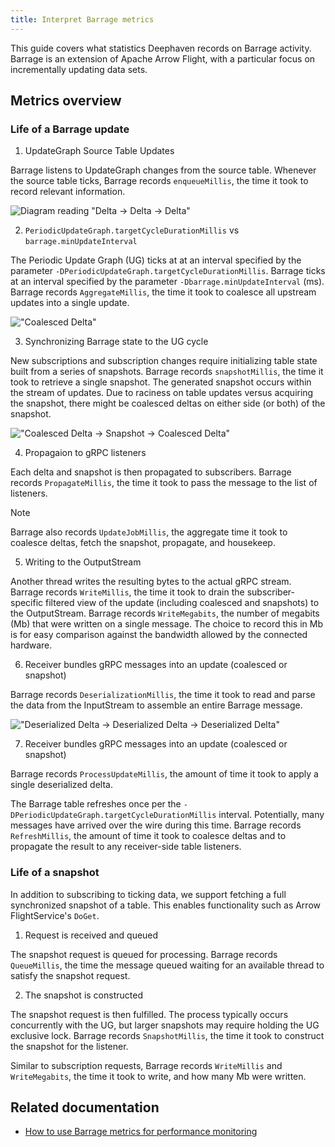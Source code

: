 ```yaml
---
title: Interpret Barrage metrics
---
```


This guide covers what statistics Deephaven records on Barrage activity. Barrage is an extension of Apache Arrow Flight, with a particular focus on incrementally updating data sets.

## Metrics overview

### Life of a Barrage update

1. UpdateGraph Source Table Updates

Barrage listens to UpdateGraph changes from the source table. Whenever the source table ticks, Barrage records `enqueueMillis`, the time it took to record relevant information.

![Diagram reading "Delta -> Delta -> Delta"](../assets/how-to/barrage-deltas.png)

2. `PeriodicUpdateGraph.targetCycleDurationMillis` vs `barrage.minUpdateInterval`

The Periodic Update Graph (UG) ticks at at an interval specified by the parameter `-DPeriodicUpdateGraph.targetCycleDurationMillis`. Barrage ticks at an interval specified by the parameter `-Dbarrage.minUpdateInterval` (ms). Barrage records `AggregateMillis`, the time it took to coalesce all upstream updates into a single update.

!["Coalesced Delta"](../assets/how-to/barrage-coalesced-delta.png)

3. Synchronizing Barrage state to the UG cycle

New subscriptions and subscription changes require initializing table state built from a series of snapshots. Barrage records `snapshotMillis`, the time it took to retrieve a single snapshot. The generated snapshot occurs within the stream of updates. Due to raciness on table updates versus acquiring the snapshot, there might be coalesced deltas on either side (or both) of the snapshot.

!["Coalesced Delta -> Snapshot -> Coalesced Delta"](../assets/how-to/barrage-coalesced-snapshot.png)

4. Propagaion to gRPC listeners

Each delta and snapshot is then propagated to subscribers. Barrage records `PropagateMillis`, the time it took to pass the message to the list of listeners.

> [!NOTE]
> Barrage also records `UpdateJobMillis`, the aggregate time it took to coalesce deltas, fetch the snapshot, propagate, and housekeep.

5. Writing to the OutputStream

Another thread writes the resulting bytes to the actual gRPC stream. Barrage records `WriteMillis`, the time it took to drain the subscriber-specific filtered view of the update (including coalesced and snapshots) to the OutputStream. Barrage records `WriteMegabits`, the number of megabits (Mb) that were written on a single message. The choice to record this in Mb is for easy comparison against the bandwidth allowed by the connected hardware.

6. Receiver bundles gRPC messages into an update (coalesced or snapshot)

Barrage records `DeserializationMillis`, the time it took to read and parse the data from the InputStream to assemble an entire Barrage message.

!["Deserialized Delta -> Deserialized Delta -> Deserialized Delta"](../assets/how-to/barrage-deserialized-deltas.png)

7. Receiver bundles gRPC messages into an update (coalesced or snapshot)

Barrage records `ProcessUpdateMillis`, the amount of time it took to apply a single deserialized delta.

The Barrage table refreshes once per the `-DPeriodicUpdateGraph.targetCycleDurationMillis` interval. Potentially, many messages have arrived over the wire during this time. Barrage records `RefreshMillis`, the amount of time it took to coalesce deltas and to propagate the result to any receiver-side table listeners.

### Life of a snapshot

In addition to subscribing to ticking data, we support fetching a full synchronized snapshot of a table. This enables functionality such as Arrow FlightService's `DoGet`.

1. Request is received and queued

The snapshot request is queued for processing. Barrage records `QueueMillis`, the time the message queued waiting for an available thread to satisfy the snapshot request.

2. The snapshot is constructed

The snapshot request is then fulfilled. The process typically occurs concurrently with the UG, but larger snapshots may require holding the UG exclusive lock. Barrage records `SnapshotMillis`, the time it took to construct the snapshot for the listener.

Similar to subscription requests, Barrage records `WriteMillis` and `WriteMegabits`, the time it took to write, and how many Mb were written.

## Related documentation

- [How to use Barrage metrics for performance monitoring](../how-to-guides/performance/barrage-performance.md)
